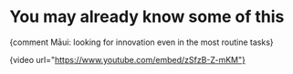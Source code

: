# You may already know some of this

{comment Māui: looking for innovation even in the most routine tasks}

{video url="https://www.youtube.com/embed/zSfzB-Z-mKM"}
